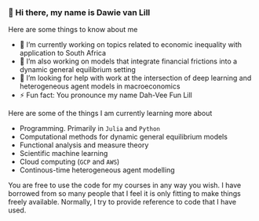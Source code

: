 ### 👋 Hi there, my name is Dawie van Lill 

Here are some things to know about me

- 🔭 I’m currently working on topics related to economic inequality with application to South Africa
- 🔭 I’m also working on models that integrate financial frictions into a dynamic general equilibrium setting
- 🤔 I’m looking for help with work at the intersection of deep learning and heterogeneous agent models in macroeconomics
- ⚡ Fun fact: You pronounce my name Dah-Vee Fun Lill

Here are some of the things I am currently learning more about

- Programming. Primarily in `Julia` and `Python`
- Computational methods for dynamic general equilibrium models
- Functional analysis and measure theory
- Scientific machine learning
- Cloud computing (`GCP` and `AWS`)
- Continous-time heterogeneous agent modelling

You are free to use the code for my courses in any way you wish. I have borrowed from so many people that I feel it is only fitting to make things freely available. Normally, I try to provide reference to code that I have used. 

<!--
**DawievLill/DawievLill** is a ✨ _special_ ✨ repository because its `README.md` (this file) appears on your GitHub profile.
